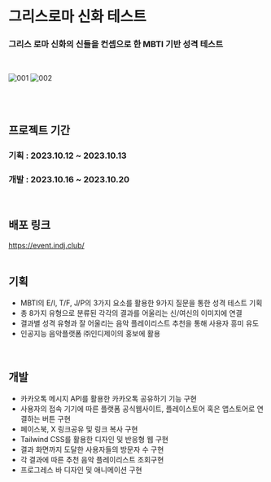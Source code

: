 # 그리스로마 신화 테스트
### 그리스 로마 신화의 신들을 컨셉으로 한 MBTI 기반 성격 테스트
<br>

![001](https://github.com/jihilli/OlympusTest/assets/121305570/96f79749-034c-4186-abc2-208aaa42d3e7)
![002](https://github.com/jihilli/OlympusTest/assets/121305570/c7f306a1-4948-4fc9-a2d1-c3bc9c77c79b)

<br>
<br>

## 프로젝트 기간
### 기획 : 2023.10.12 ~ 2023.10.13
### 개발 : 2023.10.16 ~ 2023.10.20
<br>

## 배포 링크
https://event.indj.club/
<br>
<br>

## 기획
- MBTI의 E/I, T/F, J/P의 3가지 요소를 활용한 9가지 질문을 통한 성격 테스트 기획
- 총 8가지 유형으로 분류된 각각의 결과를 어울리는 신/여신의 이미지에 연결
- 결과별 성격 유형과 잘 어울리는 음악 플레이리스트 추천을 통해 사용자 흥미 유도
- 인공지능 음악플랫폼 ㈜인디제이의 홍보에 활용
<br>

## 개발
- 카카오톡 메시지 API를 활용한 카카오톡 공유하기 기능 구현
- 사용자의 접속 기기에 따른 플랫폼 공식웹사이트,  플레이스토어 혹은 앱스토어로 연결하는 버튼 구현
- 페이스북, X 링크공유 및 링크 복사 구현
- Tailwind CSS를 활용한 디자인 및 반응형 웹 구현
- 결과 화면까지 도달한 사용자들의 방문자 수 구현
- 각 결과에 따른 추천 음악 플레이리스트 조회구현
- 프로그레스 바 디자인 및 애니메이션 구현


